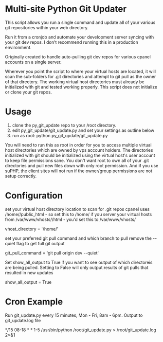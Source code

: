 Multi-site Python Git Updater
=============

This script allows you run a single command and update all of your various git repositories within your web directory.

Run it from a cronjob and automate your development server syncing with your git dev repos. I don't recommend running this in a production environment.

Originally created to handle auto-pulling git dev repos for various cpanel accounts on a single server.

Wherever you point the script to where your virtual hosts are located, it will scan the sub-folders for .git directories and attempt to git pull as the owner of that directory. The working virtual host directories must already be initialized with git and tested working properly. This script does not initialize or clone your git repos.


Usage
============

1) clone the py_git_update repo to your /root directory. 
2) edit py_git_update/git_update.py and set your settings as outline below
3) run as root: python py_git_update/git_update.py

You will need to run this as root in order for you to access multiple virtual host directories which are owned by vps account holders. The directories initialized with git should be initialized using the virtual host's user account to keep file permissions sane. You don't want root to own all of your .git directories and pull new files down with only root permission. And if you use suPHP, the client sites will not run if the owner/group permissions are not setup correctly.


Configuration
=============

set your virtual host directory location to scan for .git repos
cpanel uses /home/<account>/public_html - so set this to /home/
if you server your virtual hosts from /var/www/vhosts/<account>/html - you'd set this to /var/www/vhosts/

vhost_directory         = '/home/'


set your preferred git pull command and which branch to pull
remove the --quiet flag to get full git output

git_pull_command        = 'git pull origin dev --quiet'


Set show_all_output to True if you want to see output of which directoreis are being pulled. Setting to False will only output results of git pulls that resulted in new updates

show_all_output         = True


Cron Example
=============

Run git_update.py every 15 minutes, Mon - Fri, 8am - 6pm. Output to git_update.log file

*/15 08-18 * * 1-5 /usr/bin/python /root/git_update.py > /root/git_update.log 2>&1

